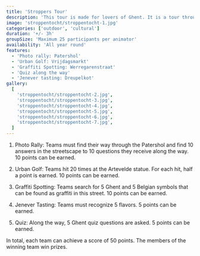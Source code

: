 ```yaml
---
title: 'Stroppers Tour'
description: 'This tour is made for lovers of Ghent. It is a tour through the city center of Ghent with tasks and activities.'
image: 'stroppentocht/stroppentocht-1.jpg'
categories: ['outdoor', 'cultural']
duration: '+/- 3h'
groupSize: 'Maximum 25 participants per animator'
availability: 'All year round'
features:
  - 'Photo rally: Patershol'
  - 'Urban Golf: Vrijdagsmarkt'
  - 'Graffiti Spotting: Werregarenstraat'
  - 'Quiz along the way'
  - 'Jenever tasting: Dreupelkot'
gallery:
  [
    'stroppentocht/stroppentocht-2.jpg',
    'stroppentocht/stroppentocht-3.jpg',
    'stroppentocht/stroppentocht-4.jpg',
    'stroppentocht/stroppentocht-5.jpg',
    'stroppentocht/stroppentocht-6.jpg',
    'stroppentocht/stroppentocht-7.jpg',
  ]
---
```


1. Photo Rally: Teams must find their way through the Patershol and find 10 answers in the streetscape to 10 questions they receive along the way. 10 points can be earned.

2. Urban Golf: Teams hit 20 times at the Artevelde statue. For each hit, half a point is earned. 10 points can be earned.

3. Graffiti Spotting: Teams search for 5 Ghent and 5 Belgian symbols that can be found as graffiti in this street. 10 points can be earned.

4. Jenever Tasting: Teams must recognize 5 flavors. 5 points can be earned.

5. Quiz: Along the way, 5 Ghent quiz questions are asked. 5 points can be earned.

In total, each team can achieve a score of 50 points. The members of the winning team win prizes.
